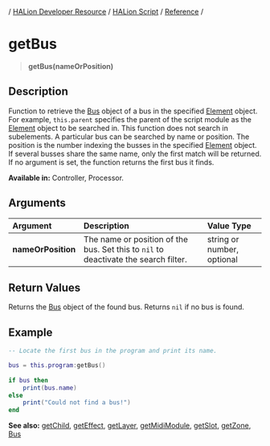 / [HALion Developer Resource](../..//HALion-Developer-Resource.md) / [HALion Script](./HALion-Script.md) / [Reference](./Reference.md) /

# getBus

>**getBus(nameOrPosition)**

## Description

Function to retrieve the [Bus](./Bus.md) object of a bus in the specified [Element](./Element.md) object. For example, ``this.parent`` specifies the parent of the script module as the [Element](./Element.md) object to be searched in. This function does not search in subelements. A particular bus can be searched by name or position. The position is the number indexing the busses in the specified [Element](./Element.md) object. If several busses share the same name, only the first match will be returned. If no argument is set, the function returns the first bus it finds.

**Available in:** Controller, Processor.

## Arguments

|Argument|Description|Value Type|
|:-|:-|:-|
|**nameOrPosition**|The name or position of the bus. Set this to ``nil`` to deactivate the search filter.|string or number, optional|

## Return Values

Returns the [Bus](./Bus.md) object of the found bus. Returns ``nil`` if no bus is found. 

## Example

```lua
-- Locate the first bus in the program and print its name.

bus = this.program:getBus()
 
if bus then
    print(bus.name)
else
    print("Could not find a bus!")
end
```

**See also:** [getChild](./getChild.md), [getEffect](./getEffect.md), [getLayer](./getLayer.md), [getMidiModule](./getMidiModule.md), [getSlot](./getSlot.md), [getZone](./getZone.md), [Bus](./Bus.md)
